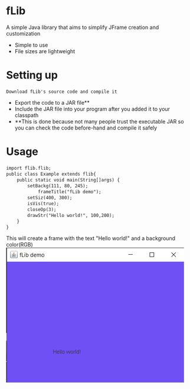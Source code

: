 # fLib
A simple Java library that aims to simplify JFrame creation and customization
- Simple to use
- File sizes are lightweight


# Setting up

	Download fLib's source code and compile it
- Export the code to a JAR file**
- Include the JAR file into your program after you added it to your classpath
- **This is done because not many people trust the executable JAR so you can check the code before-hand and compile it safely


# Usage
```
import flib.flib;
public class Example extends flib{
	public static void main(String[]args) {
		setBackg(111, 80, 245);
    		frameTitle("fLib demo");
		setSiz(400, 300);
		isVis(true);
		closeOp(3);
		drawStr("Hello world!", 100,200);
	}
}
```

This will create a frame with the text "Hello world!" and a background color(RGB)
  ![fLib](readme.png)

